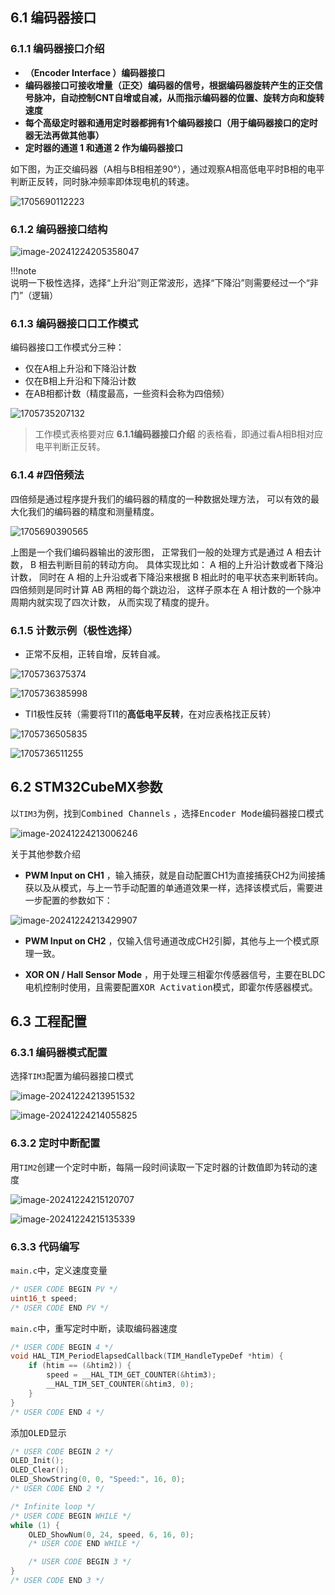 ## 6.1 编码器接口

### 6.1.1 编码器接口介绍 

- **（Encoder Interface ）编码器接口**
- **编码器接口可接收增量（正交）编码器的信号，根据编码器旋转产生的正交信号脉冲，自动控制CNT自增或自减，从而指示编码器的位置、旋转方向和旋转速度**
- **每个高级定时器和通用定时器都拥有1个编码器接口（用于编码器接口的定时器无法再做其他事）**
- **定时器的通道 1 和通道 2 作为编码器接口**

如下图，为正交编码器（A相与B相相差90°），通过观察A相高低电平时B相的电平判断正反转，同时脉冲频率即体现电机的转速。

![1705690112223](6.Timer%E7%BC%96%E7%A0%81%E5%99%A8%E6%8E%A5%E5%8F%A3/1705690112223.png)



### 6.1.2 编码器接口结构

![image-20241224205358047](6.Timer%E7%BC%96%E7%A0%81%E5%99%A8%E6%8E%A5%E5%8F%A3/image-20241224205358047.png)

!!!note  
    说明一下极性选择，选择“上升沿”则正常波形，选择“下降沿”则需要经过一个“非门”（逻辑）

### 6.1.3 编码器接口口工作模式 

编码器接口工作模式分三种：

- 仅在A相上升沿和下降沿计数
- 仅在B相上升沿和下降沿计数
- 在AB相都计数（精度最高，一些资料会称为四倍频）

![1705735207132](6.Timer%E7%BC%96%E7%A0%81%E5%99%A8%E6%8E%A5%E5%8F%A3/1705735207132.png)

> 工作模式表格要对应 **6.1.1编码器接口介绍** 的表格看，即通过看A相B相对应电平判断正反转。

### 6.1.4 #四倍频法

四倍频是通过程序提升我们的编码器的精度的一种数据处理方法， 可以有效的最大化我们的编码器的精度和测量精度。 

![1705690390565](6.Timer%E7%BC%96%E7%A0%81%E5%99%A8%E6%8E%A5%E5%8F%A3/1705690390565.png)

上图是一个我们编码器输出的波形图， 正常我们一般的处理方式是通过 A 相去计数， B 相去判断目前的转动方向。 具体实现比如： A 相的上升沿计数或者下降沿计数， 同时在 A 相的上升沿或者下降沿来根据 B 相此时的电平状态来判断转向。四倍频则是同时计算 AB 两相的每个跳边沿， 这样子原本在 A 相计数的一个脉冲周期内就实现了四次计数， 从而实现了精度的提升。 

### 6.1.5 计数示例（极性选择）

- 正常不反相，正转自增，反转自减。

![1705736375374](6.Timer%E7%BC%96%E7%A0%81%E5%99%A8%E6%8E%A5%E5%8F%A3/1705736375374.png)

![1705736385998](6.Timer%E7%BC%96%E7%A0%81%E5%99%A8%E6%8E%A5%E5%8F%A3/1705736385998.png)

- TI1极性反转（需要将TI1的**高低电平反转**，在对应表格找正反转）

![1705736505835](6.Timer%E7%BC%96%E7%A0%81%E5%99%A8%E6%8E%A5%E5%8F%A3/1705736505835.png)

![1705736511255](6.Timer%E7%BC%96%E7%A0%81%E5%99%A8%E6%8E%A5%E5%8F%A3/1705736511255.png)



## 6.2 STM32CubeMX参数

以`TIM3`为例，找到<kbd>Combined Channels</kbd> ，选择<kbd>Encoder Mode</kbd>编码器接口模式

![image-20241224213006246](6.Timer%E7%BC%96%E7%A0%81%E5%99%A8%E6%8E%A5%E5%8F%A3/image-20241224213006246.png)

关于其他参数介绍

- **PWM Input on CH1** ，输入捕获，就是自动配置CH1为直接捕获CH2为间接捕获以及从模式，与上一节手动配置的单通道效果一样，选择该模式后，需要进一步配置的参数如下：

![image-20241224213429907](6.Timer%E7%BC%96%E7%A0%81%E5%99%A8%E6%8E%A5%E5%8F%A3/image-20241224213429907.png)

- **PWM Input on CH2** ，仅输入信号通道改成CH2引脚，其他与上一个模式原理一致。

- **XOR ON / Hall Sensor Mode** ，用于处理三相霍尔传感器信号，主要在BLDC 电机控制时使用，且需要配置<kbd>XOR Activation</kbd>模式，即霍尔传感器模式。

## 6.3 工程配置

### 6.3.1 编码器模式配置

选择`TIM3`配置为编码器接口模式

![image-20241224213951532](6.Timer%E7%BC%96%E7%A0%81%E5%99%A8%E6%8E%A5%E5%8F%A3/image-20241224213951532.png)

![image-20241224214055825](6.Timer%E7%BC%96%E7%A0%81%E5%99%A8%E6%8E%A5%E5%8F%A3/image-20241224214055825.png)

### 6.3.2 定时中断配置

用`TIM2`创建一个定时中断，每隔一段时间读取一下定时器的计数值即为转动的速度

![image-20241224215120707](6.Timer%E7%BC%96%E7%A0%81%E5%99%A8%E6%8E%A5%E5%8F%A3/image-20241224215120707.png)

![image-20241224215135339](6.Timer%E7%BC%96%E7%A0%81%E5%99%A8%E6%8E%A5%E5%8F%A3/image-20241224215135339.png)

### 6.3.3 代码编写

`main.c`中，定义速度变量

```C
/* USER CODE BEGIN PV */
uint16_t speed;
/* USER CODE END PV */
```

`main.c`中，重写定时中断，读取编码器速度

```C
/* USER CODE BEGIN 4 */
void HAL_TIM_PeriodElapsedCallback(TIM_HandleTypeDef *htim) {
    if (htim == (&htim2)) {
        speed = __HAL_TIM_GET_COUNTER(&htim3);
        __HAL_TIM_SET_COUNTER(&htim3, 0);
    }
}
/* USER CODE END 4 */
```

添加<kbd>OLED</kbd>显示

```C
/* USER CODE BEGIN 2 */
OLED_Init();
OLED_Clear();
OLED_ShowString(0, 0, "Speed:", 16, 0);
/* USER CODE END 2 */

/* Infinite loop */
/* USER CODE BEGIN WHILE */
while (1) {
    OLED_ShowNum(0, 24, speed, 6, 16, 0);
    /* USER CODE END WHILE */

    /* USER CODE BEGIN 3 */
}
/* USER CODE END 3 */
```





